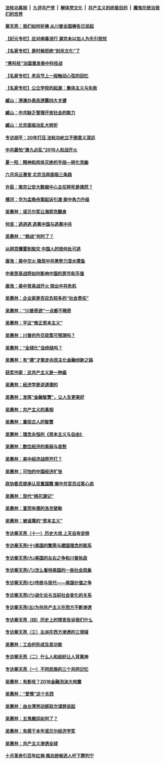 ####  [法轮功真相](../../../../basic/blob/master/README.md?t=07040502) &nbsp;|&nbsp; [九评共产党](../../../../9ping.md/blob/master/README.md?t=07040502) &nbsp;|&nbsp; [解体党文化](../../../../jtdwh.md/blob/master/README.md?t=07040502)  &nbsp;|&nbsp; [共产主义的终极目的](../../../../gczydzjmd.md/blob/master/README.md?t=07040502) &nbsp;|&nbsp; [魔鬼在统治我们的世界](../../../../mgztzwmdsj.md/blob/master/README.md?t=07040502) 

#### [章天亮：我们如何祈祷 从川普全国祷告日说起](../pages/nsc423/n11944627.md?t=07040502) 

#### [【纪元专栏】应对病毒流行 渥京未以加人为先引担忧](../pages/nsc423/n11875714.md?t=07040502) 

#### [【名家专栏】是时候拒绝“封杀文化”了](../pages/nsc423/n11814093.md?t=07040502) 

#### [“黑科技”治国激发美中科技战](../pages/nsc423/n11638056.md?t=07040502) 

#### [【名家专栏】老兵节上一段触动心弦的回忆](../pages/nsc423/n11646016.md?t=07040502) 

#### [【名家专栏】公立学校的起源：集体主义与失败](../pages/nsc423/n11601833.md?t=07040502) 

#### [臧山：港澳办表态透露四大关键](../pages/nsc423/n11421628.md?t=07040502) 

#### [臧山：中共缺乏管理开放社会的能力](../pages/nsc423/n11407457.md?t=07040502) 

#### [臧山：北京面临治乱大转折](../pages/nsc423/n11406895.md?t=07040502) 

#### [专访胡平：20年打压 法轮功屹立不倒意义深远](../pages/nsc423/n11398800.md?t=07040502) 

#### [中共最怕“逢九必乱”2019人权战开火](../pages/nsc423/n11385248.md?t=07040502) 

#### [夏一阳：精神和肉体灭绝的手段—转化洗脑](../pages/nsc423/n11368250.md?t=07040502) 

#### [六月风云激变 北京当局面临三条路](../pages/nsc423/n11313668.md?t=07040502) 

#### [许茹：南京公安大数据中心主任猝死是偶然？](../pages/nsc423/n11064744.md?t=07040502) 

#### [横河：华为孟晚舟案起诉引渡 美中角力升级](../pages/nsc423/n11027230.md?t=07040502) 

#### [吴惠林：诺贝尔奖让海耶克翻身](../pages/nsc423/n10890049.md?t=07040502) 

#### [何坚：逃逃逃 逃离中国与逃离中共](../pages/nsc423/n10592891.md?t=07040502) 

#### [吴惠林：“商战”何时了？](../pages/nsc423/n10573558.md?t=07040502) 

#### [从网贷爆雷到股灾 中国人的钱何处可逃](../pages/nsc423/n10572800.md?t=07040502) 

#### [唐浩：美中交火 隐现中共黑势力混水摸鱼](../pages/nsc423/n10544040.md?t=07040502) 

#### [中美贸易战将如何影响中国的房市和币值](../pages/nsc423/n10543697.md?t=07040502) 

#### [唐浩：美中贸易战开火 烧出中共危机](../pages/nsc423/n10540126.md?t=07040502) 

#### [吴惠林：企业家是否应负较多的“社会责任”](../pages/nsc423/n10535022.md?t=07040502) 

#### [吴惠林：“川普奇迹”一点都不稀奇](../pages/nsc423/n10512808.md?t=07040502) 

#### [吴惠林：平议“修正资本主义”](../pages/nsc423/n10495724.md?t=07040502) 

#### [吴惠林：川普的外交政策可预测吗？](../pages/nsc423/n10462387.md?t=07040502) 

#### [吴惠林：“全球化”会终结吗？](../pages/nsc423/n10452838.md?t=07040502) 

#### [吴惠林：有“德”才能走向民主化金融创新之路](../pages/nsc423/n10432292.md?t=07040502) 

#### [获奖作家：这共产主义是一种癌](../pages/nsc423/n10431541.md?t=07040502) 

#### [吴惠林：经济学是讲道德的](../pages/nsc423/n10398014.md?t=07040502) 

#### [吴惠林：发挥“金融智慧”，让人生更美好](../pages/nsc423/n10375019.md?t=07040502) 

#### [吴惠林：共产主义的真相](../pages/nsc423/n10351394.md?t=07040502) 

#### [吴惠林：重拾古人的智慧](../pages/nsc423/n10337691.md?t=07040502) 

#### [吴惠林：理念永恒的《资本主义与自由》](../pages/nsc423/n10316274.md?t=07040502) 

#### [吴惠林：数位经济的美丽与哀愁](../pages/nsc423/n10292946.md?t=07040502) 

#### [吴惠林：美中经济战将开打？](../pages/nsc423/n10258825.md?t=07040502) 

#### [吴惠林：可怕的中国经济扩张](../pages/nsc423/n10219147.md?t=07040502) 

#### [政协委员提承认双重国籍 揭中共官员过客心态](../pages/nsc423/n10208809.md?t=07040502) 

#### [吴惠林：现代“桃花源记”](../pages/nsc423/n10185234.md?t=07040502) 

#### [吴惠林：富而有德的洛克斐勒](../pages/nsc423/n10142264.md?t=07040502) 

#### [吴惠林：被诬蔑的“资本主义”](../pages/nsc423/n10124816.md?t=07040502) 

#### [专访章天亮（十一）历史大戏 上天自有安排](../pages/nsc423/n10094905.md?t=07040502) 

#### [专访章天亮(十)美国的繁荣与建国理念的联系](../pages/nsc423/n10094899.md?t=07040502) 

#### [专访章天亮(九)美国的左右之争和川普执政](../pages/nsc423/n10094889.md?t=07040502) 

#### [专访章天亮(八)怎么看待美国的一些社会现象](../pages/nsc423/n10094857.md?t=07040502) 

#### [专访章天亮(七)传统与现代——美国价值之争](../pages/nsc423/n10093140.md?t=07040502) 

#### [专访章天亮(六)进化论与当前社会变化的关系](../pages/nsc423/n10092036.md?t=07040502) 

#### [专访章天亮(五)为何共产主义在西方不断渗透](../pages/nsc423/n10083620.md?t=07040502) 

#### [专访章天亮（四）历史上的预言告诉我们什么](../pages/nsc423/n10083606.md?t=07040502) 

#### [专访章天亮（三）左派在西方渗透的三领域](../pages/nsc423/n10081115.md?t=07040502) 

#### [吴惠林：工会的形成及其功能](../pages/nsc423/n10080633.md?t=07040502) 

#### [专访章天亮（二）什么人和组织让人背离神](../pages/nsc423/n10076637.md?t=07040502) 

#### [专访章天亮（一）不同民族的三个共同记忆](../pages/nsc423/n10074188.md?t=07040502) 

#### [吴惠林：有影呒？2018金融泡沫大地震](../pages/nsc423/n10040534.md?t=07040502) 

#### [吴惠林：“爱情”这个东西](../pages/nsc423/n10019423.md?t=07040502) 

#### [吴惠林：由台湾劳动部政次请辞说起](../pages/nsc423/n9979679.md?t=07040502) 

#### [吴惠林：五鬼搬运如何了？](../pages/nsc423/n9925338.md?t=07040502) 

#### [吴惠林：有感于本年诺贝尔经济学奖](../pages/nsc423/n9871883.md?t=07040502) 

#### [吴惠林：共产主义渗透全球](../pages/nsc423/n9812748.md?t=07040502) 

#### [十月革命引百年红祸 俄总统候选人吁下葬列宁](../pages/nsc423/n9810182.md?t=07040502) 

